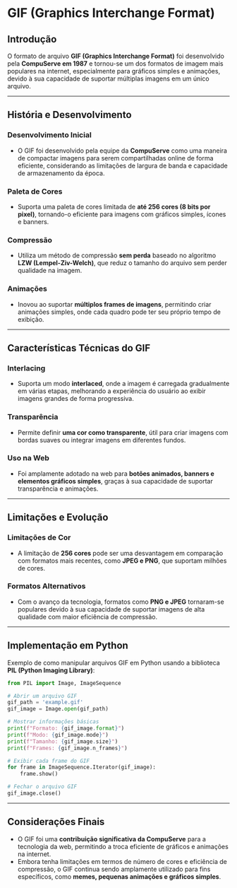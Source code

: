 # GIF (Graphics Interchange Format)

## Introdução

O formato de arquivo **GIF (Graphics Interchange Format)** foi desenvolvido pela **CompuServe em 1987** e tornou-se um dos formatos de imagem mais populares na internet, especialmente para gráficos simples e animações, devido à sua capacidade de suportar múltiplas imagens em um único arquivo.

---

## História e Desenvolvimento

### Desenvolvimento Inicial

- O GIF foi desenvolvido pela equipe da **CompuServe** como uma maneira de compactar imagens para serem compartilhadas online de forma eficiente, considerando as limitações de largura de banda e capacidade de armazenamento da época.

### Paleta de Cores

- Suporta uma paleta de cores limitada de **até 256 cores (8 bits por pixel)**, tornando-o eficiente para imagens com gráficos simples, ícones e banners.

### Compressão

- Utiliza um método de compressão **sem perda** baseado no algoritmo **LZW (Lempel-Ziv-Welch)**, que reduz o tamanho do arquivo sem perder qualidade na imagem.

### Animações

- Inovou ao suportar **múltiplos frames de imagens**, permitindo criar animações simples, onde cada quadro pode ter seu próprio tempo de exibição.

---

## Características Técnicas do GIF

### Interlacing

- Suporta um modo **interlaced**, onde a imagem é carregada gradualmente em várias etapas, melhorando a experiência do usuário ao exibir imagens grandes de forma progressiva.

### Transparência

- Permite definir **uma cor como transparente**, útil para criar imagens com bordas suaves ou integrar imagens em diferentes fundos.

### Uso na Web

- Foi amplamente adotado na web para **botões animados, banners e elementos gráficos simples**, graças à sua capacidade de suportar transparência e animações.

---

## Limitações e Evolução

### Limitações de Cor

- A limitação de **256 cores** pode ser uma desvantagem em comparação com formatos mais recentes, como **JPEG e PNG**, que suportam milhões de cores.

### Formatos Alternativos

- Com o avanço da tecnologia, formatos como **PNG e JPEG** tornaram-se populares devido à sua capacidade de suportar imagens de alta qualidade com maior eficiência de compressão.

---

## Implementação em Python

Exemplo de como manipular arquivos GIF em Python usando a biblioteca **PIL (Python Imaging Library)**:

```python
from PIL import Image, ImageSequence

# Abrir um arquivo GIF
gif_path = 'example.gif'
gif_image = Image.open(gif_path)

# Mostrar informações básicas
print(f"Formato: {gif_image.format}")
print(f"Modo: {gif_image.mode}")
print(f"Tamanho: {gif_image.size}")
print(f"Frames: {gif_image.n_frames}")

# Exibir cada frame do GIF
for frame in ImageSequence.Iterator(gif_image):
    frame.show()

# Fechar o arquivo GIF
gif_image.close()
```

---

## Considerações Finais

- O GIF foi uma **contribuição significativa da CompuServe** para a tecnologia da web, permitindo a troca eficiente de gráficos e animações na internet.
- Embora tenha limitações em termos de número de cores e eficiência de compressão, o GIF continua sendo amplamente utilizado para fins específicos, como **memes, pequenas animações e gráficos simples**.

```

```
